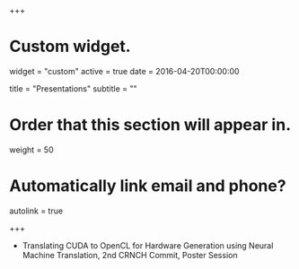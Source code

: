 +++
# Custom widget.
widget = "custom"
active = true
date = 2016-04-20T00:00:00

title = "Presentations"
subtitle = ""

# Order that this section will appear in.
weight = 50

# Automatically link email and phone?
autolink = true

+++

* Translating CUDA to OpenCL for Hardware Generation using Neural Machine Translation, 2nd CRNCH Commit, Poster Session



